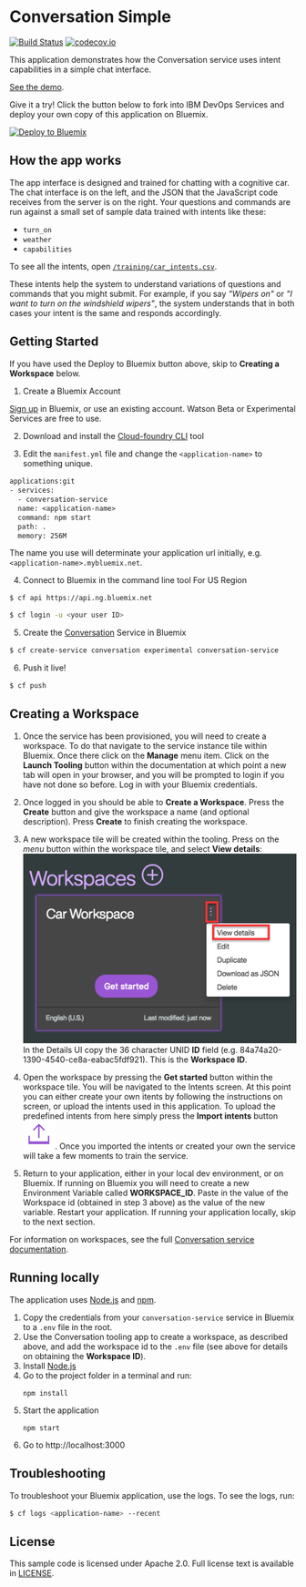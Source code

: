 # Conversation Simple
[![Build Status](https://travis-ci.org/watson-developer-cloud/conversation-simple.svg?branch=master)](http://travis-ci.org/watson-developer-cloud/conversation-simple)
[![codecov.io](https://codecov.io/github/watson-developer-cloud/conversation-simple/coverage.svg?branch=master)](https://codecov.io/github/watson-developer-cloud/conversation-simple?branch=master)


This application demonstrates how the Conversation service uses intent capabilities in a simple chat interface.

[See the demo](http://conversation-simple-node-app-doc.mybluemix.net/).

Give it a try! Click the button below to fork into IBM DevOps Services and deploy your own copy of this application on Bluemix.

[![Deploy to Bluemix](https://bluemix.net/deploy/button.png)](https://bluemix.net/deploy?repository=https://github.com/watson-developer-cloud/conversation-simple)

## How the app works
The app interface is designed and trained for chatting with a cognitive car. The chat interface is on the left, and the
JSON that the JavaScript code receives from the server is on the right. Your questions and commands are run against a
small set of sample data trained with intents like these:

* `turn_on`
* `weather`
* `capabilities`

To see all the intents, open [`/training/car_intents.csv`](training/car_intents.csv).

These intents help the system to understand variations of questions and commands that you might submit.
For example, if you say *"Wipers on"* or *"I want to turn on the windshield wipers"*, the system
understands that in both cases your intent is the same and responds accordingly.

## Getting Started
If you have used the Deploy to Bluemix button above, skip to **Creating a Workspace** below.  

1. Create a Bluemix Account

  [Sign up][sign_up] in Bluemix, or use an existing account. Watson Beta or Experimental Services are free to use.

2. Download and install the [Cloud-foundry CLI][cloud_foundry] tool

3. Edit the `manifest.yml` file and change the `<application-name>` to something unique.
  ```none
  applications:git 
  - services:
    - conversation-service
    name: <application-name>
    command: npm start
    path: .
    memory: 256M
  ```

  The name you use will determinate your application url initially, e.g. `<application-name>.mybluemix.net`.

4. Connect to Bluemix in the command line tool
  For US Region
  ```sh
  $ cf api https://api.ng.bluemix.net
  ```

  ```sh
  $ cf login -u <your user ID>
  ```

5. Create the [Conversation][service_url] Service in Bluemix

  ```sh
  $ cf create-service conversation experimental conversation-service
  ```

6. Push it live!

  ```sh
  $ cf push
  ```  
  
## Creating a Workspace  
1. Once the service has been provisioned, you will need to create a workspace. To do that navigate to the service instance tile within 
Bluemix. Once there click on the **Manage** menu item. Click on the **Launch Tooling** button within the documentation at which point a new
tab will open in your browser, and you will be prompted to login if you have not done so before. Log in with your Bluemix credentials.  

2. Once logged in you should be able to **Create a Workspace**. Press the **Create** button and give the workspace a name (and optional 
description). Press **Create** to finish creating the workspace.  

3. A new workspace tile will be created within the tooling. Press on the _menu_ button within the workspace tile, and select **View details**: 
![Workpsace Details](readme_images/workspace_details.png "Workspace Details Menu")  
In the Details UI copy the 36 character UNID **ID** field (e.g. 84a74a20-1390-4540-ce8a-eabac5fdf921). This is the **Workspace ID**.  

4. Open the workspace by pressing the **Get started** button within the workspace tile. You will be navigated to the Intents screen.
At this point you can either create your own itents by following the instructions on screen, or upload the intents used in this application. 
To upload the predefined intents from here simply press the **Import intents** button 
![Import intents button](readme_images/import_intents.png "Import intents").
Once you imported the intents or created your own the service will take a few moments to train the service.  

5. Return to your application, either in your local dev environment, or on Bluemix. If running on Bluemix you will need to create a new 
Environment Variable called **WORKSPACE_ID**. Paste in the value of the Workspace id (obtained in step 3 above) as the value of the new variable.
Restart your application. If running your application locally, skip to the next section.  

For information on workspaces, see the full  [Conversation service  documentation](https://www.ibm.com/smarterplanet/us/en/ibmwatson/developercloud/doc/conversation/overview.shtml).

## Running locally

  The application uses [Node.js](http://nodejs.org/) and [npm](https://www.npmjs.com/).

1. Copy the credentials from your `conversation-service` service in Bluemix to a `.env` file in the root.
1. Use the Conversation tooling app to create a workspace, as described above, and add the workspace id to the `.env` file 
(see above for details on obtaining the **Workspace ID**).
1. Install [Node.js](http://nodejs.org/)
1. Go to the project folder in a terminal and run:
    ```
    npm install
    ```
1. Start the application
    ```
    npm start
    ```
6. Go to http://localhost:3000

## Troubleshooting

To troubleshoot your Bluemix application, use the logs. To see the logs, run:

  ```sh
  $ cf logs <application-name> --recent
  ```

## License

  This sample code is licensed under Apache 2.0. Full license text is available in [LICENSE](LICENSE).

[service_url]: http://www.ibm.com/smarterplanet/us/en/ibmwatson/developercloud/conversation.html
[cloud_foundry]: https://github.com/cloudfoundry/cli
[getting_started]: http://www.ibm.com/smarterplanet/us/en/ibmwatson/developercloud/doc/getting_started/
[sign_up]: https://console.ng.bluemix.net/registration/
